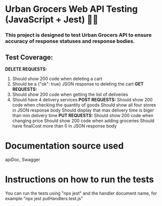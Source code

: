 # Urban Grocers Web API Testing (JavaScript + Jest) 🛒🥑

### This project is designed to test Urban Grocers API to ensure accuracy of response statuses and response bodies. 

## Test Coverage:
<b> DELETE REQUESTS:</b>
1. Should show 200 code when deleting a cart
2. Should be a {"ok": true} JSON response to deleting the cart
<b> GET REQUESTS:</b>
1. Should show 200 code when getting the list of deliveries
2. Should have 4 delivery services
<b> POST REQUESTS:</b>
Should show 200 code when checking the quantity of goods
Should show all four stores in JSON response body
Should display that max delivery time is biger than min delivery time
<b> PUT REQUESTS:</b>
Should show 200 code when changing price
Should show 200 code when adding groceries
Should have finalCost more than 0 in JSON response body

# Documentation source used
apiDoc, Swagger

# Instructions on how to run the tests
You can run the tests using "npx jest" and the handler document name, for example "npx jest putHandlers.test.js"

